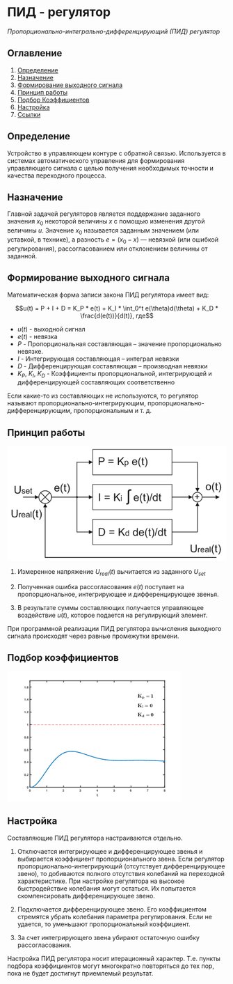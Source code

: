 # ПИД - регулятор
*Пропорционально-интегрально-дифференцирующий (ПИД) регулятор*
## Оглавление
1. [Определение](#definition)
2. [Назначение](#appointment)
3. [Формирование выходного сигнала](#output)
4. [Принцип работы](#howwork)
5. [Подбор Коэффициентов](#coeff)
6. [Настройка](#settings)
7. [Ссылки](#links)

<a name="definition"></a>
## Определение

Устройство в управляющем контуре с обратной связью. Используется в системах автоматического управления для формирования управляющего сигнала с целью получения необходимых точности и качества переходного процесса.

<a name="appointment"></a>
## Назначение

Главной задачей регуляторов является поддержание заданного значения $x_0$ некоторой величины $x$ с помощью изменения другой величины $u$. 
Значение $x_0$ называется заданным значением (или уставкой, в технике), а разность $e = (x_0 − x)$ — невязкой (или ошибкой регулирования), рассогласованием или отклонением величины от заданной.

<a name="output"></a>
## Формирование выходного сигнала

Математическая форма записи закона ПИД регулятора имеет вид: 

$$u(t) = P + I + D = K_P * e(t) + K_I * \int_0^t e(\theta)d(\theta) + K_D * \frac{d(e(t))}{d(t)}, где$$

- $u(t)$ - выходной сигнал
- $e(t)$ - невязка
- $P$ - Пропорциональная составляющая – значение пропорционально невязке.
- $I$ - Интегрирующая составляющая – интеграл невязки
- $D$ - Дифференцирующая составляющая – производная невязки
- $K_P$, $K_I$, $K_D$ - Коэффициенты пропорциональной, интегрирующей и дифференцирующей составляющих соответственно


Если какие-то из составляющих не используются, то регулятор называют пропорционально-интегрирующим, пропорционально-дифференцирующим, пропорциональным и т. д. 

<a name="howwork"></a>
## Принцип работы

![](images/howwork.png)

1. Измеренное напряжение $U_{real}(t)$ вычитается из заданного $U_{set}$
   
2. Полученная ошибка рассогласования $e(t)$ поступает на пропорциональное, интегрирующее и дифференцирующее звенья.
   
3. В результате суммы составляющих получается управляющее воздействие $u(t)$, которое подается на регулирующий элемент.

При программной реализации ПИД регулятора вычисления выходного сигнала происходят через равные промежутки времени.

<a name="coeff"></a>
## Подбор коэффициентов
![](images/coeff.gif)

<a name="settings"></a>
## Настройка

Составляющие ПИД регулятора настраиваются отдельно.

1. Отключается интегрирующее и дифференцирующее звенья и выбирается коэффициент пропорционального звена. Если регулятор пропорционально-интегрирующий (отсутствует дифференцирующее звено), то добиваются полного отсутствия колебаний на переходной характеристике. При настройке регулятора на высокое быстродействие колебания могут остаться. Их попытается скомпенсировать дифференцирующее звено.
   
2. Подключается дифференцирующее звено. Его коэффициентом стремятся убрать колебания параметра регулирования. Если не удается, то уменьшают пропорциональный коэффициент.
   
3. За счет интегрирующего звена убирают остаточную ошибку рассогласования.

Настройка ПИД регулятора носит итерационный характер. Т.е. пункты подбора коэффициентов могут многократно повторяться до тех пор, пока не будет достигнут приемлемый результат.